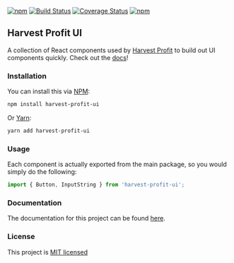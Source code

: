 [![npm](https://img.shields.io/npm/v/harvest-profit-ui.svg)](https://www.npmjs.com/package/harvest-profit-ui)  [![Build Status](https://travis-ci.org/HarvestProfit/harvest-profit-ui.svg?branch=master)](https://travis-ci.org/HarvestProfit/harvest-profit-ui) [![Coverage Status](https://coveralls.io/repos/github/HarvestProfit/harvest-profit-ui/badge.svg?branch=master)](https://coveralls.io/github/HarvestProfit/harvest-profit-ui?branch=master) [![npm](https://img.shields.io/npm/l/harvest-profit-ui.svg)](/LICENSE.md)

## Harvest Profit UI
A collection of React components used by [Harvest Profit](https://www.harvestprofit.com) to build out UI components quickly. Check out the [docs](https://harvestprofit.github.io/harvest-profit-ui/)!

### Installation
You can install this via [NPM](https://www.npmjs.com/):
```bash
npm install harvest-profit-ui
```
Or [Yarn](https://yarnpkg.com/en/):
```bash
yarn add harvest-profit-ui
```

### Usage
Each component is actually exported from the main package, so you would simply do
the following:

```js
import { Button, InputString } from 'harvest-profit-ui';
```

### Documentation
The documentation for this project can be found [here](https://harvestprofit.github.io/harvest-profit-ui/).

### License
This project is [MIT licensed](/LICENSE.md)
